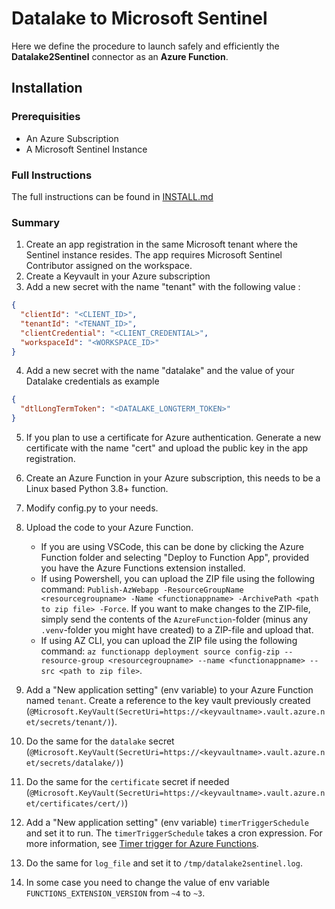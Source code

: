 # Datalake to Microsoft Sentinel

Here we define the procedure to launch safely and efficiently the **Datalake2Sentinel** connector as an **Azure Function**.

## Installation

### Prerequisities

- An Azure Subscription
- A Microsoft Sentinel Instance

### Full Instructions

The full instructions can be found in [INSTALL.md](INSTALL.md)

### Summary

1. Create an app registration in the same Microsoft tenant where the Sentinel instance resides. The app requires Microsoft Sentinel Contributor assigned on the workspace.
2. Create a Keyvault in your Azure subscription
3. Add a new secret with the name "tenant" with the following value :

```json
{
  "clientId": "<CLIENT_ID>",
  "tenantId": "<TENANT_ID>",
  "clientCredential": "<CLIENT_CREDENTIAL>",
  "workspaceId": "<WORKSPACE_ID>"
}
```

4. Add a new secret with the name "datalake" and the value of your Datalake credentials as example

```json
{
  "dtlLongTermToken": "<DATALAKE_LONGTERM_TOKEN>"
}
```

5. If you plan to use a certificate for Azure authentication. Generate a new certificate with the name "cert" and upload the public key in the app registration.
6. Create an Azure Function in your Azure subscription, this needs to be a Linux based Python 3.8+ function.
7. Modify config.py to your needs.
8. Upload the code to your Azure Function.

   - If you are using VSCode, this can be done by clicking the Azure Function folder and selecting "Deploy to Function App", provided you have the Azure Functions extension installed.
   - If using Powershell, you can upload the ZIP file using the following command: `Publish-AzWebapp -ResourceGroupName <resourcegroupname> -Name <functionappname> -ArchivePath <path to zip file> -Force`. If you want to make changes to the ZIP-file, simply send the contents of the `AzureFunction`-folder (minus any `.venv`-folder you might have created) to a ZIP-file and upload that.
   - If using AZ CLI, you can upload the ZIP file using the following command: `az functionapp deployment source config-zip --resource-group <resourcegroupname> --name <functionappname> --src <path to zip file>`.

9. Add a "New application setting" (env variable) to your Azure Function named `tenant`. Create a reference to the key vault previously created (`@Microsoft.KeyVault(SecretUri=https://<keyvaultname>.vault.azure.net/secrets/tenant/)`).
10. Do the same for the `datalake` secret (`@Microsoft.KeyVault(SecretUri=https://<keyvaultname>.vault.azure.net/secrets/datalake/)`)
11. Do the same for the `certificate` secret if needed (`@Microsoft.KeyVault(SecretUri=https://<keyvaultname>.vault.azure.net/certificates/cert/)`)
12. Add a "New application setting" (env variable) `timerTriggerSchedule` and set it to run. The `timerTriggerSchedule` takes a cron expression. For more information, see [Timer trigger for Azure Functions](https://learn.microsoft.com/en-us/azure/azure-functions/functions-bindings-timer?tabs=python-v2%2Cin-process&pivots=programming-language-python).
13. Do the same for `log_file` and set it to `/tmp/datalake2sentinel.log`.
14. In some case you need to change the value of env variable `FUNCTIONS_EXTENSION_VERSION` from `~4` to `~3`.
